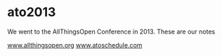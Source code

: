 ato2013
=======

We went to the AllThingsOpen Conference in 2013.  These are our notes

www.allthingsopen.org
www.atoschedule.com
